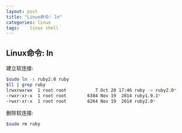 ```yaml
---
layout: post
title: "Linux命令: ln"
categories: linux
tags:	 linux shell
---
```

Linux命令: ln
-----

建立软连接:

```bash
$sudo ln -s ruby2.0 ruby
$ll | grep ruby
lrwxrwxrwx  1 root root           7 Oct 20 17:46 ruby -> ruby2.0*
-rwxr-xr-x  1 root root        6304 Nov 19  2014 ruby1.9.1*
-rwxr-xr-x  1 root root        6264 Nov 19  2014 ruby2.0*
```

删除软连接:

```bash
$sudo rm ruby
```
